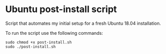 # Ubuntu post-install script

Script that automates my initial setup for a fresh Ubuntu 18.04 installation. 

To run the script use the following commands: 

```console
sudo chmod +x post-install.sh
sudo ./post-install.sh
```
